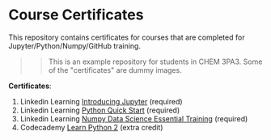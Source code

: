 # Course Certificates
This repository contains certificates for courses that are completed for Jupyter/Python/Numpy/GitHub training. 

>> This is an example repository for students in CHEM 3PA3. Some of the "certificates" are dummy images.

**Certificates**:
1. Linkedin Learning [Introducing Jupyter](certificates/Jupyter.png?raw=True) (required)
2. Linkedin Learning [Python Quick Start](certificates/python.png) (required)
3. Linkedin Learning [Numpy Data Science Essential Training](certificates/numpy.png) (required)
4. Codecademy [Learn Python 2](certificates/codecademy.png) (extra credit)
